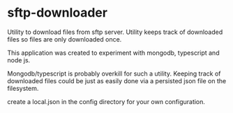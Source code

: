 # sftp-downloader
Utility to download files from sftp server. Utility keeps track of downloaded files so files are only downloaded once. 

This application was created to experiment with mongodb, typescript and node js.

Mongodb/typescript is probably overkill for such a utility. Keeping track of downloaded files could be just as easily done via a persisted json file on the filesystem.

create a local.json in the config directory for your own configuration.
